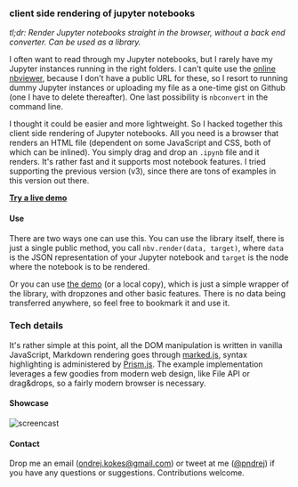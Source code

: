 ### client side rendering of jupyter notebooks

*tl;dr: Render Jupyter notebooks straight in the browser, without a back end converter. Can be used as a library.*

I often want to read through my Jupyter notebooks, but I rarely have my Jupyter instances running in the right folders. I can't quite use the [online nbviewer](http://nbviewer.jupyter.org/), because I don't have a public URL for these, so I resort to running dummy Jupyter instances or uploading my file as a one-time gist on Github (one I have to delete thereafter). One last possibility is `nbconvert` in the command line.

I thought it could be easier and more lightweight. So I hacked together this client side rendering of Jupyter notebooks. All you need is a browser that renders an HTML file (dependent on some JavaScript and CSS, both of which can be inlined). You simply drag and drop an `.ipynb` file and it renders. It's rather fast and it supports most notebook features. I tried supporting the previous version (v3), since there are tons of examples in this version out there.

[**Try a live demo**](https://kokes.github.io/nbviewer.js/viewer.html)

#### Use

There are two ways one can use this. You can use the library itself, there is just a single public method, you call `nbv.render(data, target)`, where `data` is the JSON representation of your Jupyter notebook and `target` is the node where the notebook is to be rendered.

Or you can use [the demo](https://kokes.github.io/nbviewer.js/viewer.html) (or a local copy), which is just a simple wrapper of the library, with dropzones and other basic features. There is no data being transferred anywhere, so feel free to bookmark it and use it.

### Tech details
It's rather simple at this point, all the DOM manipulation is written in vanilla JavaScript, Markdown rendering goes through [marked.js](https://github.com/chjj/marked), syntax highlighting is administered by [Prism.js](http://prismjs.com/). The example implementation leverages a few goodies from modern web design, like File API or drag&drops, so a fairly modern browser is necessary.

#### Showcase

![screencast](https://dl.dropboxusercontent.com/u/5758323/nbviewer-js/preview.gif)


#### Contact

Drop me an email (ondrej.kokes@gmail.com) or tweet at me ([@pndrej](https://twitter.com/pndrej)) if you have any questions or suggestions. Contributions welcome.
